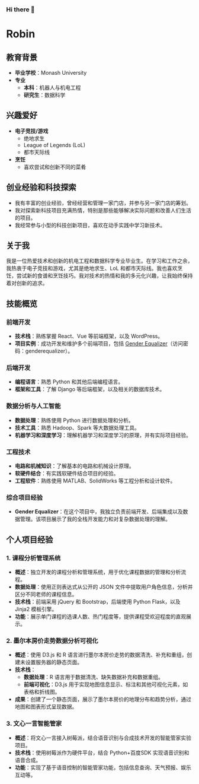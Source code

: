 ### Hi there 👋
# Robin

## 教育背景
- **毕业学校**：Monash University
- **专业**
  - **本科**：机器人与机电工程
  - **研究生**：数据科学

## 兴趣爱好
- **电子竞技/游戏**
  - 绝地求生
  - League of Legends (LoL)
  - 都市天际线
- **烹饪**
  - 喜欢尝试和创新不同的菜肴

## 创业经验和科技探索
- 我有丰富的创业经验，曾经经营和管理一家门店，并参与另一家门店的筹划。
- 我对探索新科技项目充满热情，特别是那些能够解决实际问题和改善人们生活的项目。
- 我经常参与小型的科技创新项目，喜欢在动手实践中学习新技术。

## 关于我
我是一位热爱技术和创新的机电工程和数据科学专业毕业生。在学习和工作之余，我热衷于电子竞技和游戏，尤其是绝地求生、LoL 和都市天际线。我也喜欢烹饪，尝试新的食谱和烹饪技巧。我对技术的热情和我的多元化兴趣，让我始终保持着对创新的追求。

## 技能概览

### 前端开发
- **技术栈**：熟练掌握 React、Vue 等前端框架，以及 WordPress。
- **项目实例**：成功开发和维护多个前端项目，包括 [Gender Equalizer](http://www.genderequalizer.life)（访问密码：genderequalizer）。

### 后端开发
- **编程语言**：熟悉 Python 和其他后端编程语言。
- **框架和工具**：了解 Django 等后端框架，以及相关的数据库技术。

### 数据分析与人工智能
- **数据处理**：熟练使用 Python 进行数据处理和分析。
- **技术工具**：熟悉 Hadoop、Spark 等大数据处理工具。
- **机器学习和深度学习**：理解机器学习和深度学习的原理，并有实际项目经验。

### 工程技术
- **电路和机械知识**：了解基本的电路和机械设计原理。
- **软硬件结合**：有实践软硬件结合项目的经验。
- **工程软件**：熟练使用 MATLAB、SolidWorks 等工程分析和设计软件。

### 综合项目经验
- **Gender Equalizer**：在这个项目中，我独立负责前端开发、后端集成以及数据管理。该项目展示了我的全栈开发能力和对复杂数据处理的理解。
## 个人项目经验

### 1. 课程分析管理系统
- **概述**：独立开发的课程分析和管理系统，用于优化课程数据的管理和分析流程。
- **数据处理**：使用正则表达式从公开的 JSON 文件中提取用户角色信息，分析并区分不同老师的课程信息。
- **技术栈**：前端采用 jQuery 和 Bootstrap，后端使用 Python Flask，以及 Jinja2 模板引擎。
- **功能**：展示单门课程的选课人数、热门程度等，提供课程受欢迎程度的直观展示。

### 2. 墨尔本房价走势数据分析可视化
- **概述**：使用 D3.js 和 R 语言进行墨尔本房价走势的数据清洗、补充和重组，创建未设置服务器的静态页面。
- **技术栈**：
  - **数据处理**：R 语言用于数据清洗、缺失数据补充和数据重组。
  - **前端可视化**：D3.js 用于实现地图信息显示、标注和其他可视化元素，如表格和折线图。
- **成果**：创建了一个静态页面，展示了墨尔本房价的地理分布和趋势分析，通过地图和图表形式呈现数据。

### 3. 文心一言智能管家
- **概述**：将文心一言接入树莓派，结合语音识别与合成技术开发的智能管家实验项目。
- **技术栈**：使用树莓派作为硬件平台，结合 Python+百度SDK 实现语音识别和语音合成。
- **功能**：实现了基于语音控制的智能管家功能，包括信息查询、天气预报、娱乐互动等。




